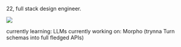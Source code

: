 22, full stack design engineer. 

![](https://komarev.com/ghpvc/?username=bharathkumaarr&style=pixel&abbreviated=true)

currently learning: LLMs
currently working on: Morpho (trynna Turn schemas into full fledged APIs)
